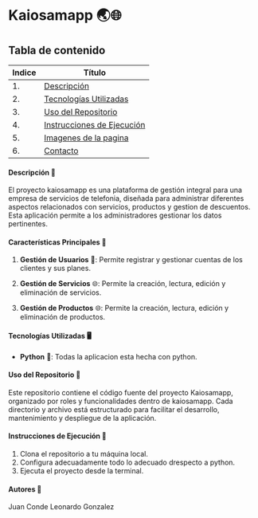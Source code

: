 # Kaiosamapp 🌏🌐

## Tabla de contenido
| Indice | Título  |
|--|--|
| 1. | [Descripción](#Descripcion) |
| 2. | [Tecnologías Utilizadas](#TecnologíasUtilizadas) |
| 3. | [Uso del Repositorio](#UsodelRepositorio) |
| 4. | [Instrucciones de Ejecución](#InstruccionesdeEjecucion) |
| 5. | [Imagenes de la pagina](#Imagenesdelapagina) |
| 6. | [Contacto](#Contacto) |

#### Descripción 🚀

El proyecto kaiosamapp es una plataforma de gestión integral para una empresa de servicios de telefonia, diseñada para administrar diferentes aspectos relacionados con servicios, productos y gestion de descuentos. Esta aplicación permite a los administradores gestionar los datos pertinentes.

#### Características Principales 🧮

1. **Gestión de Usuarios** 👥: Permite registrar y gestionar cuentas de los clientes y sus planes.

2. **Gestión de Servicios** 🌐: Permite la creación, lectura, edición y eliminación de servicios.

3. **Gestión de Productos** 🌐: Permite la creación, lectura, edición y eliminación de productos.


#### Tecnologías Utilizadas 🖥️

- **Python** 🐍: Todas la aplicacion esta hecha con python.

#### Uso del Repositorio 📝

Este repositorio contiene el código fuente del proyecto Kaiosamapp, organizado por roles y funcionalidades dentro de kaiosamapp. Cada directorio y archivo está estructurado para facilitar el desarrollo, mantenimiento y despliegue de la aplicación.

#### Instrucciones de Ejecución 📐

1. Clona el repositorio a tu máquina local. 
2. Configura adecuadamente todo lo adecuado drespecto a python.
3. Ejecuta el proyecto desde la terminal.



#### Autores 👤

Juan Conde
Leonardo Gonzalez
